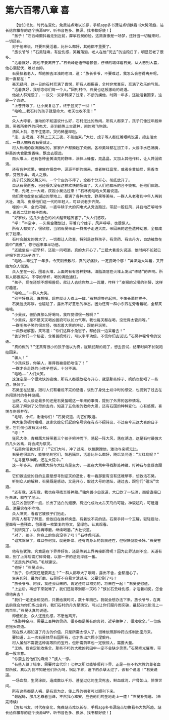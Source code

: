 # 第六百零八章 喜
        【告知书友，时代在变化，免费站点难以长存，手机app多书源站点切换看书大势所趋，站长给你推荐的这个换源APP，听书音色多、换源、找书都好使！】
       “孩子！”石云峰颤抖着走到近前，摩挲石昊的脸，这简直像是一场梦，还好当一切醒来时，一切还在。
       对于他来说，只要石昊活着，比什么都好，其他都不重要了。
       “族长爷爷！”石昊轻唤，有些伤感，笑着落泪，老人在他“死去”的这段日子，明显苍老了很多。
       “活着就好，再也不要离开了。”石云峰话语带着颤音，仔细的端详着石昊，从大悲到大喜，他心潮起伏，难以自抑。
       石昊扶着老人，帮他擦去浑浊的老泪，道：“族长爷爷，不要难过，我怎么会舍得离开呢，我一直都在！”
       毫无疑问，这一日的石村充满了喜悦，所有人都振奋，全村非常喜庆，充满了欢乐的气氛。
       “活着真好，我想念你们每一个人。”回到村中，石昊也这般激动的说道。
       他被人群淹没了，一双又一双手臂探了过来，不断的摸他，时隔一年多，还能活着回来，这是一个奇迹。
       “上苍开眼了，让小昊复活了，终于显灵了一回！”
       “哈哈……我石村的孩子就是命大，老天也收不走！”
       ……
       众人大呼着，激动的不知道说什么好，石村无比的热闹，所有人都来了，孩子们像过年般奔跑，带着所豢养的闪电犬、赤羽鹤等上古遗种，闹的鸡飞狗跳。
       清风上前，忍不住落泪，哭的稀里哗啦。
       “走，去喝酒，不醉上三天三夜，不能结束。”大壮、虎子等人都红着眼睛说道，擦去泪水后，一群人拥簇着石昊就走。
       村人热闹的跟沸腾似的，家家户户都腾起了炊烟，各种美味都在加工中，大鼎中水已沸腾，鲜美的肉食散发香味，飘出去很远。
       而火堆上，还有各种金黄油亮的野味，涂抹上蜂蜜，亮晶晶，又加上其他作料，让人馋涎欲滴。
       还有各种浆果，被放在银盘中，源源不断的端来，或者鲜红晶莹，或者金黄灿烂，果香浓郁，芬芳扑鼻，诱人之极。
       孩子们又跑又跳又叫，一个个皮的不得了，全都十分开心，彻底放开了。
       自从石昊逝去，已经很久没有这样欢快的场面了，大人们也都乐的合不拢嘴，任他们疯跑。
       “来，先喝上一大碗，庆祝小昊活过来！”石林虎哈哈大笑着说道。
       他们席地盘坐在湖边的草地上，摆满了各种肉食、野果等美味，一群人从老者到中年人再到大壮、清风、皮猴他们这一代的年轻人，可以说老少齐聚。
       嗖的一声，金光闪耀，一直牛犊子大的闪电犬从旁边跑过，带起一股狂风，并且电芒噼啪作响，追着二猛的孩子而去。
       “好家伙，这几头金色的凶犬越来越厉害了。”大人们感叹。
       “呼！”半空中，一头紫金雕划过，带着几个娃子，风声呼呼，也很惊人。
       所有人都笑了，很欣慰，当初石昊带着一群孩子走进大荒，带回来的这些遗种幼崽，全都成长了起来。
       石村会越发的强大了，一切都让人欣喜，特别是这群孩子，有灵药、有古丹方，自幼被放在鼎中“蒸煮”，修行起来事半功倍。
       “还能坐在一起举杯，还能一同喝酒，真的太开心了。”二猛大着舌头说道，他时间不长就已经喝下两大坛子酒了。
       “哈哈……难过了一年多，今天阴云散尽，真的好痛快，一定要喝个够！”鼻涕娃大叫着，又开始为众人倒酒。
       众人坐在一起，围着火堆，上面烤有有各种野味，油脂滴落在火堆上发出“哧哧”的声响。所有人都很高兴，不停的举杯，喝的满脸通红。
       “孩子，现在还想不想喝兽奶，叔让人去给你熬上一瓦罐，咋样？”皮猴的父喝的半醉，这样打趣道。
       “哈哈……”一群人大笑。
       “别不好意思，真想喝，现在就让人煮上一罐。”石林虎等也起哄，不像长辈的样子。
       石昊脸皮再厚，也尴尬了，露出不好意思的神态，因为还有一群小东西在旁看着呢，全都笑嘻嘻。
       “小昊叔，兽奶真那么好喝吗，我咋觉得很一般啊？”
       “小昊叔，是不是天天喝凶兽奶可以长力气啊，我也每天都在喝，没觉得太管用呀。”
       一群毛孩子笑的很古怪，强忍着大笑的冲动，跟他开玩笑。
       一曲族老解围，笑骂道：“你们这群小兔崽子，都给我一边呆着去！”
       “告诉你们一个秘密，含着兽奶修行，可以事半功倍，不信你们去试试。”石昊神秘兮兮的说道。
       “真的假的？”还真有很小的孩子信以为真，屁颠屁颠的跑了，想去尝试，结果时间不长就跑拉回来。
       “骗人！”
       “小孩叔叔，你骗人，害得我被兽奶呛住了！”
       一群才会走路的小孩子控诉，十分不满。
       “哈哈……”人们大笑。
       这注定是一个很欢快的夜晚，所有人都很放松与开心，就是那些婶子、奶奶也都喝了一些酒，快醉了。
       石昊坐在这里，跟村人们有着说不完的话语，谈到了身处土坟中时的感受，也提到了过去在外闯荡时的各种见闻。
       当然，众人谈论最多的还是石昊蛰眠这一年来的事情，提到了外界的各种情况。
       石昊了解到了父母的去向，知道了五色雀的救命大恩，还有石国的种种变化，心有感慨，喜悦与伤感并存。
       “毛球，小红，谢谢你们！”石昊说道，向它们敬酒。
       两大生灵顿时瞪眼，这家伙给它们起的名号实在有点不招待见，不过在今天这大喜的日子里，它们倒也没有太计较。
       “呼！”
       狂风大作，青鳞鹰大婶带着三个孩子俯冲而下，荡起一阵大风，落在湖边，这是石村最强大的几头凶禽，将会成为祭灵。
       “石昊你活着太好了！”它们大叫，冲了过来，以翅膀蹭他，激动与亲昵无比。
       石昊也很高兴，能够见到它们，恍若隔世，活着比什么都好，随后又问道：“大红鸟呢？”
       “在寻至尊神藏，还在大荒中。”
       这一年多来，青鳞鹰大婶与大红鸟是主力，一直在大荒中寻找那处神藏，打神石与皇蝶也跟着。
       它们做这些的目的主要是想寻到逆天的造化，看一看那里有没有还魂草等，想救活石昊。
       听到众人的解释，石昊既是感动，又是开心，取过大号的酒坛，递过去，跟它们“碰坛”饮酒。
       “还有我，还有我，我也在寻找至尊神藏。”独角兽小白说道，大口饮了一坛酒，而后直接口吐白沫，躺在了地上。
       这只凶兽很不一般，长出了洁白的翅膀，有进化成为太古天马的可能，神骏超凡，可是酒品、酒量实在不咋地。
       众人哄笑，看着它被孩子们抬走。
       所有人都有了醉意，但依旧在推杯换盏，有着说不完的话。石昊手持一个玉罐，轻轻摇动，里面有一些残血，包裹着一枚繁复的符文，呈绿色，认真观看。
       “别研究了，以后再琢磨，继续喝酒。”大壮说道。
       “对了，孩子，你身上的伤真没事了吗？”石林虎问道。
       “诅咒除掉了，难以奈何我，就是断骨、还有肉身上的裂痕还在，但很快就能长好。”石昊答道。
       他有些犹豫，究竟是在下界养好伤，还是等到上界再接断骨呢？因为此界法则不全，天道有缺，到了上界后需打碎骨骼，以那一界的法则淬炼一番。
       “还是先养好吧。”毛球建议。
       “也好！”石昊点头。
       “孩子，你终究还是要离去？”一群人都睁大了眼睛，露出不舍，全都担心了。
       生离死别，最为折磨，石昊好不容易才活过来，又要分别了吗？
       “族长爷爷、阿叔，我还会回来的，肯定还可以相见的，将来在一起！”石昊安慰道。
       “上去后，再想下来就难了，我们还能等到那一天吗？”族长石云峰伤感，才活着相见，怎舍得他离去？
       “我们一定还会相见的，只要给我时间，数十年而已，我就会想办法下来。族长爷爷，在离去前我会为你们炼出金丹，我们石村的丹方是瑰宝，可以让你们服丹而突破，最起码也能活上一两百年。”石昊认真的说道。
       即便如此，众人还是伤感，不愿他离开。
       “炼那种金丹，需要上百种的灵药，很多都是稀有的奇药，近乎绝种了，很难收全。”一位族老摇头叹道。
       现在族人都知道了丹方的价值，只是所需太惊人了，很难依照那种药方炼制出宝丹来。
       要知道，上一次石昊倾尽石国所有，也才炼出六颗小涅槃丹。
       村人虽然不需要这种高等阶的宝丹，但所需药草也一定很惊人，需要大量。
       “无妨，我肯定能收集全，那些不朽的大教的药田中一定不会缺少灵草。”石昊眸光璀璨，带着一股冷意。
       “你要去找他们的麻烦？”族人一惊。
       “有些人做了错事，需要付出代价！七神之所以能够顺利下界，正是一些不朽大教的尊者血祭所致。真以为我不知是他们所为吗，祸乱下界，造下的杀孽太过了，该有个说法！”石昊说道。
       一场血祭，生灵涂炭，造成数以千万、甚至过亿的生灵死去，鲜血成河，尸骨如山，惊悚世间。
       所有这些都是人祸，是有意为之，使上界的强者可以顺利下来。
       “最起码，那几名尊者当诛，不然我心难安，应去他们的圣地走上一遭！”石昊补充道。（未完待续）
       【告知书友，时代在变化，免费站点难以长存，手机app多书源站点切换看书大势所趋，站长给你推荐的这个换源APP，听书音色多、换源、找书都好使！】
